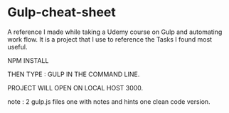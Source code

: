 # Gulp-cheat-sheet
A reference I made while taking a Udemy course on Gulp and automating work flow. It is a project that I use to reference the Tasks I found most useful.

NPM INSTALL

THEN TYPE : GULP IN THE COMMAND LINE.

PROJECT WILL OPEN ON LOCAL HOST 3000.

note : 2 gulp.js files one with notes and hints one clean code version.
